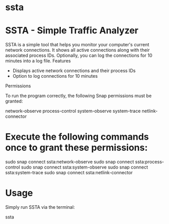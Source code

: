 # ssta
# SSTA - Simple Traffic Analyzer

SSTA is a simple tool that helps you monitor your computer's current network connections. It shows all active connections along with their associated process IDs. Optionally, you can log the connections for 10 minutes into a log file.
Features

* Displays active network connections and their process IDs
* Option to log connections for 10 minutes

Permissions

To run the program correctly, the following Snap permissions must be granted:

network-observe
process-control
system-observe
system-trace
netlink-connector

# Execute the following commands once to grant these permissions:
sudo snap connect ssta:network-observe
sudo snap connect ssta:process-control
sudo snap connect ssta:system-observe
sudo snap connect ssta:system-trace
sudo snap connect ssta:netlink-connector

# Usage
Simply run SSTA via the terminal:

ssta
